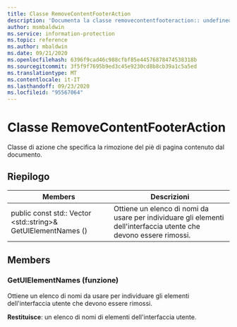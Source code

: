 ```yaml
---
title: Classe RemoveContentFooterAction
description: 'Documenta la classe removecontentfooteraction:: undefined di Microsoft Information Protection (MIP) SDK.'
author: msmbaldwin
ms.service: information-protection
ms.topic: reference
ms.author: mbaldwin
ms.date: 09/21/2020
ms.openlocfilehash: 6396f9cad46c988cfbf85e44576878474538318b
ms.sourcegitcommit: 3f5f9f7695b9ed3c45e9230cd8b8cb39a1c5a5ed
ms.translationtype: MT
ms.contentlocale: it-IT
ms.lasthandoff: 09/23/2020
ms.locfileid: "95567064"
---
```

# <a name="class-removecontentfooteraction"></a>Classe RemoveContentFooterAction 
Classe di azione che specifica la rimozione del piè di pagina contenuto dal documento.
  
## <a name="summary"></a>Riepilogo
 Members                        | Descrizioni                                
--------------------------------|---------------------------------------------
public const std:: Vector \<std::string\>& GetUIElementNames ()  |  Ottiene un elenco di nomi da usare per individuare gli elementi dell'interfaccia utente che devono essere rimossi.
  
## <a name="members"></a>Members
  
### <a name="getuielementnames-function"></a>GetUIElementNames (funzione)
Ottiene un elenco di nomi da usare per individuare gli elementi dell'interfaccia utente che devono essere rimossi.

  
**Restituisce**: un elenco di nomi di elementi dell'interfaccia utente.